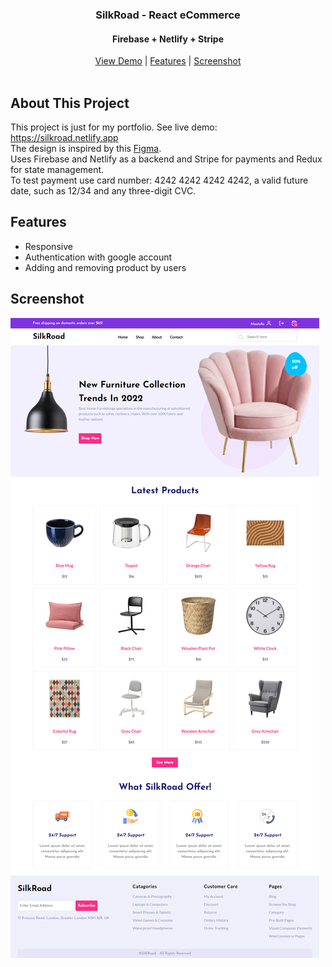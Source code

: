 <div align='center'>
<h3 align='center'>SilkRoad - React eCommerce</h3>
<h4 align='center'>Firebase + Netlify + Stripe</h4>
<a href='https://silkroad.netlify.app/'>View Demo</a>
|
<a href='https://github.com/Wostafa/Silkroad#features'>Features</a>
|
<a href='https://github.com/Wostafa/Silkroad#screenshot'>Screenshot</a>

</div>
<br>

## About This Project
This project is just for my portfolio. See live demo: https://silkroad.netlify.app  
The design is inspired by this [Figma](https://www.figma.com/community/file/967759864749832815).  
Uses Firebase and Netlify as a backend and Stripe for payments and Redux for state management.  
To test payment use card number: 4242 4242 4242 4242, a valid future date, such as 12/34 and any three-digit CVC. 

## Features
* Responsive
* Authentication with google account
* Adding and removing product by users

## Screenshot
[![Product Name Screen Shot][product-screenshot]](https://example.com)


<!-- MARKDOWN LINKS & IMAGES -->
[product-screenshot]: screenshot.png
